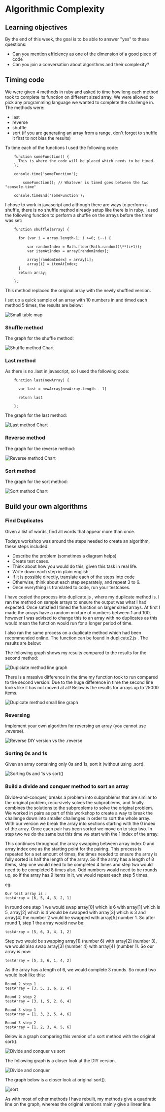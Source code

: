 # Algorithmic Complexity


## Learning objectives

By the end of this week, the goal is to be able to answer "yes" to these questions:

- Can you mention efficiency as one of the dimension of a good piece of code
- Can you join a conversation about algorithms and their complexity?


## Timing code

We were given 4 methods in ruby and asked to time how long each method took to complete its function on different sized array. We were allowed to pick any programming language we wanted to complete the challenge in. The methods were:

- last
- reverse
- shuffle
- sort (if you are generating an array from a range, don't forget to shuffle it first to not bias the results)

To time each of the functions I used the following code:

        function someFunction() {
          This is where the code will be placed which needs to be timed.
        };

        console.time('someFunction');

            someFunction(); // Whatever is timed goes between the two "console.time"

        console.timeEnd('someFunction');


I chose to work in javascript and although there are ways to perform a shuffle, there is no shuffle method already setup like there is in ruby. I used the following function to perform a shuffle on the arrays before the timer was set:


        function shuffle(array) {

          for (var i = array.length-1; i >=0; i--) {

              var randomIndex = Math.floor(Math.random()\**(i+1));
              var itemAtIndex = array[randomIndex];

              array[randomIndex] = array[i];
              array[i] = itemAtIndex;
          }
          return array;

        };


This method replaced the original array with the newly shuffled version.

I set up a quick sample of an array with 10 numbers in and timed each method 5 times, the results are below:

![Small table map](https://user-images.githubusercontent.com/37640287/49507959-7a37ab00-f879-11e8-8c19-215f79428c5d.png)



### Shuffle method

The graph for the shuffle method:

![Shuffle method Chart](https://user-images.githubusercontent.com/37640287/49507719-f41b6480-f878-11e8-8f37-eb77221743ea.png)



### Last method

As there is no .last in javascript, so I used the following code:

        function last(newArray) {

          var last = newArray[newArray.length - 1]

          return last

        };

The graph for the last method:

![Last method Chart](https://user-images.githubusercontent.com/37640287/49507790-18774100-f879-11e8-9990-3b5f12baee7c.png)



### Reverse method

The graph for the reverse method:

![Reverse method Chart](https://user-images.githubusercontent.com/37640287/49507764-05fd0780-f879-11e8-82b4-a9b26e66dcb1.png)



### Sort method

The graph for the sort method:

![Sort method Chart](https://user-images.githubusercontent.com/37640287/49507662-da7a1d00-f878-11e8-95be-e4f2a25ba505.png)



## Build your own algorithms

### Find Duplicates

Given a list of words, find all words that appear more than once.

Todays workshop was around the steps needed to create an algorithm, these steps included:
- Describe the problem (sometimes a diagram helps)
- Create test cases.
- Think about how you would do this, given this task in real life.
- Write down each step in plain english
- If it is possible directly, translate each of the steps into code
- Otherwise, think about each step separately, and repeat 3 to 6.
- Once everything is translated to code, run your testcases.

I have copied the process into duplicate.js , where my duplicate method is. I ran the method on sample arrays to ensure the output was what I had expected. Once satisfied I timed the function on larger sized arrays. At first I made the arrays have a random mixture of numbers between 1 and 100, however I was advised to change this to an array with no duplicates as this would mean the function would run for a longer period of time.  

I also ran the same process on a duplicate method which had been recommended online. The function can be found in duplicate2.js . The results are below:

The following graph shows my results compared to the results for the second method:

![Duplciate method line graph](https://user-images.githubusercontent.com/37640287/49520999-59348180-f89c-11e8-86a4-61347b768102.png)



There is a massive difference in the time my function took to run compared to the second version. Due to the huge difference in time the second line looks like it has not moved at all! Below is the results for arrays up to 25000 items.

![Duplcate method small line graph](https://user-images.githubusercontent.com/37640287/49521027-66ea0700-f89c-11e8-9b8e-6e4a301bbbfc.png)



### Reversing

Implement your own algorithm for reversing an array (you cannot use .reverse).

![Reverse DIY version vs the .reverse](https://user-images.githubusercontent.com/37640287/49525777-62c2e700-f8a6-11e8-8aea-8d2d1401bc29.png)



### Sorting 0s and 1s

Given an array containing only 0s and 1s, sort it (without using .sort).

![Sorting 0s and 1s vs sort()](https://user-images.githubusercontent.com/37640287/49591239-cc55fa80-f965-11e8-9f88-ce3a2cbe98ef.png)



### Build a divide and conquer method to sort an array

Divide-and-conquer, breaks a problem into subproblems that are similar to the original problem, recursively solves the subproblems, and finally combines the solutions to the subproblems to solve the original problem.
We worked in pairs as part of this workshop to create a way to break the challenge down into smaller challenges in order to sort the whole array. With our version we break the array into sections starting with the 0 index of the array. Once each pair has been sorted we move on to step two. In step two we do the same but this time we start with the 1 index of the array.

This continues throughout the array swapping between array index 0 and array index one as the starting point for the pairing. This process is repeated for a set amount of times, the times needed to ensure the array is fully sorted is half the length of the array. So if the array has a length of 8 items, step one would need to be completed 4 times and step two would need to be completed 8 times also. Odd numbers would need to be rounds up, so if the array has 9 items in it, we would repeat each step 5 times.   

eg.

    Our test array is :
    testArray = [6, 5, 4, 3, 2, 1]

In round one step 1 we would swap array[0] which is 6 with array[1] which is 5, array[2] which is 4 would be swapped with array[3] which is 3 and array[4] the number 2 would be swapped with array[5] number 1. So after round 1, step 1 the array would now be:

    testArray = [5, 6, 3, 4, 1, 2]

Step two would be swapping array[1] (number 6) with array[2] (number 3), we would also swap array[3] (number 4) with array[4] (number 1). So our array is now:

    testArray = [5, 3, 6, 1, 4, 2]

As the array has a length of 6, we would complete 3 rounds.
So round two would look like this:

    Round 2 step 1
    testArray = [3, 5, 1, 6, 2, 4]

    Round 2 step 2
    testArray = [3, 1, 5, 2, 6, 4]

    Round 3 step 1
    testArray = [1, 3, 2, 5, 4, 6]

    Round 3 step 2
    testArray = [1, 2, 3, 4, 5, 6]

Below is a graph comparing this version of a sort method with the original sort().

![Divide and conquer vs sort](https://user-images.githubusercontent.com/37640287/49662957-1e218200-fa45-11e8-87ea-6f2bbc552af5.png)



The following graph is a closer look at the DIY version.

![Divide and conquer ](https://user-images.githubusercontent.com/37640287/49663014-427d5e80-fa45-11e8-9a35-1acfeaf6c2b5.png)



The graph below is a closer look at original sort().

![sort](https://user-images.githubusercontent.com/37640287/49662993-372a3300-fa45-11e8-9b05-ac89c58c1de8.png)



As with most of other methods I have rebuilt, my methods give a quadratic line on the graph, whereas the original versions mainly give a linear line.

